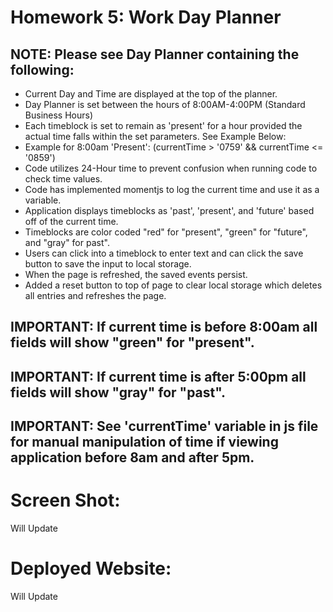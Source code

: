 
# Homework 5: Work Day Planner

## NOTE: Please see Day Planner containing the following:

* Current Day and Time are displayed at the top of the planner.
* Day Planner is set between the hours of 8:00AM-4:00PM (Standard Business Hours)
* Each timeblock is set to remain as 'present' for a hour provided the actual time falls within the set parameters. See Example Below:
* Example for 8:00am 'Present': (currentTime > '0759' && currentTime <= '0859')
* Code utilizes 24-Hour time to prevent confusion when running code to check time values.
* Code has implemented momentjs to log the current time and use it as a variable. 
* Application displays timeblocks as 'past', 'present', and 'future' based off of the current time.
* Timeblocks are color coded "red" for "present", "green" for "future", and "gray" for past".
* Users can click into a timeblock to enter text and can click the save button to save the input to local storage.
* When the page is refreshed, the saved events persist.
* Added a reset button to top of page to clear local storage which deletes all entries and refreshes the page.

## IMPORTANT:  If current time is before 8:00am all fields will show "green" for "present".
## IMPORTANT:  If current time is after 5:00pm all fields will show "gray" for "past".
## IMPORTANT:  See 'currentTime' variable in js file for manual manipulation of time if viewing application before 8am and after 5pm.

# Screen Shot:  
Will Update

# Deployed Website:
Will Update